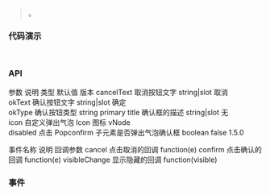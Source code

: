 #   

>  。


###  代码演示

```
 
```

### API
参数	说明	类型	默认值	版本
cancelText	取消按钮文字	string|slot	取消	
okText	确认按钮文字	string|slot	确定	
okType	确认按钮类型	string	primary	
title	确认框的描述	string|slot	无	
icon	自定义弹出气泡 Icon 图标	vNode	<Icon type="exclamation-circle" />	
disabled	点击 Popconfirm 子元素是否弹出气泡确认框	boolean	false	1.5.0


事件名称	说明	回调参数
cancel	点击取消的回调	function(e)
confirm	点击确认的回调	function(e)
visibleChange	显示隐藏的回调	function(visible)



 


### 事件

 

